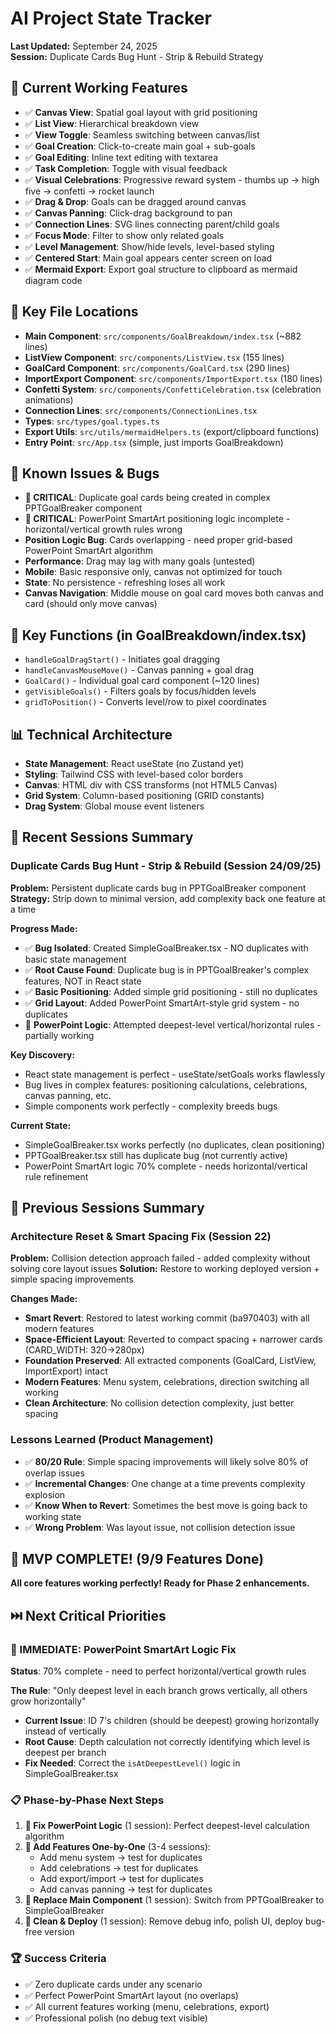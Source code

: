 # AI Project State Tracker
**Last Updated:** September 24, 2025  
**Session:** Duplicate Cards Bug Hunt - Strip & Rebuild Strategy

## 🎯 Current Working Features
- ✅ **Canvas View**: Spatial goal layout with grid positioning
- ✅ **List View**: Hierarchical breakdown view
- ✅ **View Toggle**: Seamless switching between canvas/list
- ✅ **Goal Creation**: Click-to-create main goal + sub-goals
- ✅ **Goal Editing**: Inline text editing with textarea
- ✅ **Task Completion**: Toggle with visual feedback
- ✅ **Visual Celebrations**: Progressive reward system - thumbs up → high five → confetti → rocket launch
- ✅ **Drag & Drop**: Goals can be dragged around canvas
- ✅ **Canvas Panning**: Click-drag background to pan
- ✅ **Connection Lines**: SVG lines connecting parent/child goals
- ✅ **Focus Mode**: Filter to show only related goals
- ✅ **Level Management**: Show/hide levels, level-based styling
- ✅ **Centered Start**: Main goal appears center screen on load
- ✅ **Mermaid Export**: Export goal structure to clipboard as mermaid diagram code

## 🔧 Key File Locations
- **Main Component**: `src/components/GoalBreakdown/index.tsx` (~882 lines) 
- **ListView Component**: `src/components/ListView.tsx` (155 lines)
- **GoalCard Component**: `src/components/GoalCard.tsx` (290 lines)
- **ImportExport Component**: `src/components/ImportExport.tsx` (180 lines)
- **Confetti System**: `src/components/ConfettiCelebration.tsx` (celebration animations)
- **Connection Lines**: `src/components/ConnectionLines.tsx`
- **Types**: `src/types/goal.types.ts`
- **Export Utils**: `src/utils/mermaidHelpers.ts` (export/clipboard functions)
- **Entry Point**: `src/App.tsx` (simple, just imports GoalBreakdown)

## 🚨 Known Issues & Bugs
- **🔴 CRITICAL**: Duplicate goal cards being created in complex PPTGoalBreaker component
- **🔴 CRITICAL**: PowerPoint SmartArt positioning logic incomplete - horizontal/vertical growth rules wrong
- **Position Logic Bug**: Cards overlapping - need proper grid-based PowerPoint SmartArt algorithm
- **Performance**: Drag may lag with many goals (untested)
- **Mobile**: Basic responsive only, canvas not optimized for touch
- **State**: No persistence - refreshing loses all work
- **Canvas Navigation**: Middle mouse on goal card moves both canvas and card (should only move canvas)

## 🎨 Key Functions (in GoalBreakdown/index.tsx)
- `handleGoalDragStart()` - Initiates goal dragging
- `handleCanvasMouseMove()` - Canvas panning + goal drag
- `GoalCard()` - Individual goal card component (~120 lines)
- `getVisibleGoals()` - Filters goals by focus/hidden levels
- `gridToPosition()` - Converts level/row to pixel coordinates

## 📊 Technical Architecture
- **State Management**: React useState (no Zustand yet)
- **Styling**: Tailwind CSS with level-based color borders
- **Canvas**: HTML div with CSS transforms (not HTML5 Canvas)
- **Grid System**: Column-based positioning (GRID constants)
- **Drag System**: Global mouse event listeners

## 🔄 Recent Sessions Summary

### Duplicate Cards Bug Hunt - Strip & Rebuild (Session 24/09/25)
**Problem:** Persistent duplicate cards bug in PPTGoalBreaker component
**Strategy:** Strip down to minimal version, add complexity back one feature at a time

**Progress Made:**
- ✅ **Bug Isolated**: Created SimpleGoalBreaker.tsx - NO duplicates with basic state management
- ✅ **Root Cause Found**: Duplicate bug is in PPTGoalBreaker's complex features, NOT in React state
- ✅ **Basic Positioning**: Added simple grid positioning - still no duplicates
- ✅ **Grid Layout**: Added PowerPoint SmartArt-style grid system - no duplicates
- 🔄 **PowerPoint Logic**: Attempted deepest-level vertical/horizontal rules - partially working

**Key Discovery:** 
- React state management is perfect - useState/setGoals works flawlessly
- Bug lives in complex features: positioning calculations, celebrations, canvas panning, etc.
- Simple components work perfectly - complexity breeds bugs

**Current State:**
- SimpleGoalBreaker.tsx works perfectly (no duplicates, clean positioning)
- PPTGoalBreaker.tsx still has duplicate bug (not currently active)
- PowerPoint SmartArt logic 70% complete - needs horizontal/vertical rule refinement

## 🔄 Previous Sessions Summary

### Architecture Reset & Smart Spacing Fix (Session 22)
**Problem:** Collision detection approach failed - added complexity without solving core layout issues
**Solution:** Restore to working deployed version + simple spacing improvements

**Changes Made:**
- **Smart Revert**: Restored to latest working commit (ba970403) with all modern features
- **Space-Efficient Layout**: Reverted to compact spacing + narrower cards (CARD_WIDTH: 320→280px)
- **Foundation Preserved**: All extracted components (GoalCard, ListView, ImportExport) intact
- **Modern Features**: Menu system, celebrations, direction switching all working
- **Clean Architecture**: No collision detection complexity, just better spacing

### Lessons Learned (Product Management)
- ✅ **80/20 Rule**: Simple spacing improvements will likely solve 80% of overlap issues
- ✅ **Incremental Changes**: One change at a time prevents complexity explosion  
- ✅ **Know When to Revert**: Sometimes the best move is going back to working state
- ✅ **Wrong Problem**: Was layout issue, not collision detection issue

## 🎉 MVP COMPLETE! (9/9 Features Done)

**All core features working perfectly! Ready for Phase 2 enhancements.**

## ⏭️ Next Critical Priorities

### 🎯 IMMEDIATE: PowerPoint SmartArt Logic Fix
**Status**: 70% complete - need to perfect horizontal/vertical growth rules

**The Rule**: "Only deepest level in each branch grows vertically, all others grow horizontally"
- **Current Issue**: ID 7's children (should be deepest) growing horizontally instead of vertically
- **Root Cause**: Depth calculation not correctly identifying which level is deepest per branch
- **Fix Needed**: Correct the `isAtDeepestLevel()` logic in SimpleGoalBreaker.tsx

### 📋 Phase-by-Phase Next Steps
1. **🔴 Fix PowerPoint Logic** (1 session): Perfect deepest-level calculation algorithm
2. **🔴 Add Features One-by-One** (3-4 sessions): 
   - Add menu system → test for duplicates
   - Add celebrations → test for duplicates  
   - Add export/import → test for duplicates
   - Add canvas panning → test for duplicates
3. **🔴 Replace Main Component** (1 session): Switch from PPTGoalBreaker to SimpleGoalBreaker
4. **🔴 Clean & Deploy** (1 session): Remove debug info, polish UI, deploy bug-free version

### 🏆 Success Criteria
- ✅ Zero duplicate cards under any scenario
- ✅ Perfect PowerPoint SmartArt layout (no overlaps)
- ✅ All current features working (menu, celebrations, export)
- ✅ Professional polish (no debug text visible)
